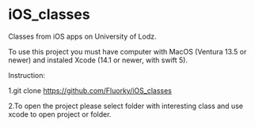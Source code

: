 # iOS_classes

Classes from iOS apps on University of Lodz.

To use this project you must have computer with MacOS (Ventura 13.5 or newer) and instaled Xcode (14.1 or newer, with swift 5).

Instruction:

1.git clone https://github.com/Fluorky/iOS_classes

2.To open the project please select folder with interesting class and use xcode to open project or folder.
